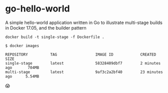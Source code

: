 # go-hello-world
A simple hello-world application written in Go to illustrate multi-stage builds in Docker 17.05, and the builder pattern

`docker build -t single-stage -f Dockerfile .`

```
$ docker images

REPOSITORY          TAG                 IMAGE ID            CREATED             SIZE
single-stage        latest              58328409dbf7        2 minutes ago       704MB
multi-stage         latest              9af3c2a2bf40        23 minutes ago      5.54MB
```

😱
